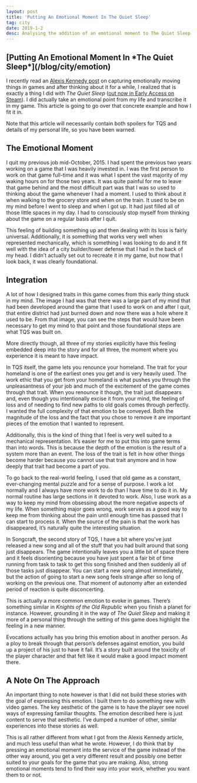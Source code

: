 ```yaml
---
layout: post
title: 'Putting An Emotional Moment In The Quiet Sleep'
tag: city
date: 2019-1-2
desc: Analysing the addition of an emotional moment to The Quiet Sleep.
---
```

<h2>[Putting An Emotional Moment In *The Quiet Sleep*](/blog/city/emotion)</h2>

I recently read an [Alexis Kennedy post](http://weatherfactory.biz/i-was-wondering-if-you-have-a-specific-method-of-capturing-the-essence-of-things-that-you-find-emotionally-moving-through-gameplay/) on capturing emotionally moving things in games and after thinking about it for a while, I realized that is exactly a thing I did with *The Quiet Sleep* ([out now in Early Access on Steam](http://store.steampowered.com/app/724510/The_Quiet_Sleep/)). I did actually take an emotional point from my life and transcribe it in my game. This article is going to go over that concrete example and how I fit it in.


Note that this article will necessarily contain both spoilers for TQS and details of my personal life, so you have been warned.

## The Emotional Moment

I quit my previous job mid-October, 2015. I had spent the previous two years working on a game that I was heavily invested in. I was the first person to work on that game full-time and it was what I spent the vast majority of my waking hours on for those two years. It was quite painful for me to leave that game behind and the most difficult part was that I was so used to thinking about the game whenever I had a moment. I used to think about it when walking to the grocery store and when on the train. It used to be on my mind before I went to sleep and when I got up. It had just filled all of those little spaces in my day. I had to consciously stop myself from thinking about the game on a regular basis after I quit.


This feeling of building something up and then dealing with its loss is fairly universal. Additionally, it is something that works very well when represented mechanically, which is something I was looking to do and it fit well with the idea of a city builder/tower defense that I had in the back of my head. I didn’t actually set out to recreate it in my game, but now that I look back, it was clearly foundational.

## Integration

A lot of how I designed traits in this game comes from this early thing stuck in my mind. The image I had was that there was a large part of my mind that had been developed around the game that I used to work on and after I quit, that entire district had just burned down and now there was a hole where it used to be. From that image, you can see the steps that would have been necessary to get my mind to that point and those foundational steps are what TQS was built on.


More directly though, all three of my stories explicitly have this feeling embedded deep into the story and for all three, the moment where you experience it is meant to have impact.


In TQS itself, the game lets you renounce your homeland. The trait for your homeland is one of the earliest ones you get and is very heavily used. The work ethic that you get from your homeland is what pushes you through the unpleasantness of your job and much of the excitement of the game comes through that trait. When you renounce it though, the trait just disappears and, even though you intentionally excise it from your mind, the feeling of loss and of needing to find new paths to old goals comes through perfectly. I wanted the full complexity of that emotion to be conveyed. Both the magnitude of the loss and the fact that you chose to remove it are important pieces of the emotion that I wanted to represent. 


Additionally, this is the kind of thing that I feel is very well suited to a mechanical representation. It’s easier for me to put this into game terms than into words. This is because the depth of the emotion is the result of a system more than an event. The loss of the trait is felt in how other things become harder because you cannot use that trait anymore and in how deeply that trait had become a part of you.


To go back to the real-world feeling, I used that old game as a constant, ever-changing mental puzzle and for a sense of purpose. I work a lot normally and I always have more work to do than I have time to do it in. My normal routine has large sections in it devoted to work. Also, I use work as a way to keep my mind from obsessing about the more negative aspects of my life. When something major goes wrong, work serves as a good way to keep me from thinking about the pain until enough time has passed that I can start to process it. When the source of the pain is that the work has disappeared, it’s naturally quite the interesting situation.


In Songcraft, the second story of TQS, I have a bit where you’ve just released a new song and all of the stuff that you had built around that song just disappears. The game intentionally leaves you a little bit of space there and it feels disorienting because you have just spent a fair bit of time running from task to task to get this song finished and then suddenly all of those tasks just disappear. You can start a new song almost immediately, but the action of going to start a new song feels strange after so long of working on the previous one. That moment of autonomy after an extended period of reaction is quite disconcerting.


This is actually a more common emotion to evoke in games. There’s something similar in *Knights of the Old Republic* when you finish a planet for instance. However, grounding it in the way of *The Quiet Sleep* and making it more of a personal thing through the setting of this game does highlight the feeling in a new manner.


Evocations actually has you bring this emotion about in another person. As a ploy to break through that person’s defenses against emotion, you build up a project of his just to have it fail. It’s a story built around the toxicity of the player character and that felt like it would make a good impact moment there.

## A Note On The Approach

An important thing to note however is that I did not build these stories with the goal of expressing this emotion. I built them to do something new with video games. The key aesthetic of the game is to have the player see novel ways of expressing familiar thoughts. The emotion described here is just content to serve that aesthetic. I’ve dumped a number of other, similar experiences into these stories as well.


This is all rather different from what I got from the Alexis Kennedy article, and much less useful than what he wrote. However, I do think that by pressing an emotional moment into the service of the game instead of the other way around, you get a very different result and possibly one better suited to your goals for the game that you are making. Also, strong emotional moments tend to find their way into your work, whether you want them to or not.

